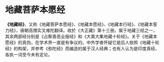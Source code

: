 # 地藏菩萨本愿经
**《地藏经》**，又称《地藏菩萨本愿经》、《地藏本愿经》、《地藏本行经》、《地藏本誓力经》，唐朝高僧实叉难陀翻译。收於《大正藏》第十三册。属于地藏三经之一，其余两部经分别是《占察善恶业报经》和《大乘大集地藏十轮经》。关于《地藏本愿经》的真伪，在学术界一直是有争议的。中外学者怀疑它是后人依照《地藏十轮经》的构架，并参考《弥陀经》而编造的属于汉人经典；也有人认为是印度真经，各执一词至今未有定论。
